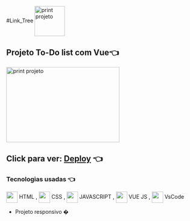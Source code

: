 #Link_Tree <img alt='print projeto' align="center" height="80" width="80" src="">


[//]:<> (../master/assets/img/print.png) 
## Projeto To-Do list com Vue👈 
    

<img alt='print projeto' align="center" height="200" width="300" src="../master/img/print.jpg">

## Click para ver: <a href='https://joaogabrielz.github.io/linktreecdn/'>Deploy</a> 👈 

### Tecnologias usadas 👈 
<img align="center" height="30" width="30" src="https://cdn.jsdelivr.net/gh/devicons/devicon/icons/html5/html5-original.svg"> HTML , 
<img align="center" height="30" width="30" src="https://cdn.jsdelivr.net/gh/devicons/devicon/icons/css3/css3-original.svg"> CSS , 
<img align="center" height="30" width="30" src="https://cdn.jsdelivr.net/gh/devicons/devicon/icons/javascript/javascript-original.svg"> JAVASCRIPT ,
<img align="center" height="30" width="30" src="https://cdn.jsdelivr.net/gh/devicons/devicon/icons/vuejs/vuejs-original.svg"> VUE JS ,
<img align="center" height="30" width="30" src="https://cdn.jsdelivr.net/gh/devicons/devicon/icons/vscode/vscode-original.svg"> VsCode 
- Projeto responsivo  �

